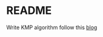 # README

Write KMP algorithm follow this [blog](http://blog.csdn.net/v_july_v/article/details/7041827)